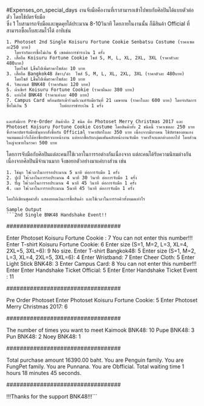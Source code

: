 #Expenses_on_special_days
    งานจับมือคืองานที่เราสามารถเข้าไปพบกับศิลปินได้แบบตัวต่อตัว โดยใช้บัตรจับมือ        
ซึ่ง 1 ใบสามารถจับมือและพูดคุยได้ประมาณ 8-10วินาที โดยภายในงานนั้น ก็มีสินค้า Official ที่ สามารถซื้อเก็บสะสมไว้ได้ อาทิเช่น

    1. Photoset 2nd Single Koisuru Fortune Cookie Senbatsu Costume (ราคาเซตละ250 บาท) 
       โดยจำกัดการซื้อไม่เกิน 6 เซตต่อการชำระเงิน 1 ครั้ง 
    2. เสื้อยืด Koisuru Fortune Cookie ไซส์ S, M, L, XL, 2XL, 3XL (ราคาตัวละ 480บาท) 
       โดยไซส์ Lขึ้นไปเพิ่มราคาไซส์ละ 10 บาท 
    3. เสื้อยืด Bangkok48 สีขาว/ดำ  ไซส์ S, M, L, XL, 2XL, 3XL (ราคาตัวละ 480บาท) 
       โดยไซส์ Lขึ้นไปเพิ่มราคาไซส์ละ 10 บาท 
    4. ริสแบนด์ BNK48 (ราคาอันละ 120 บาท) 
    5. ผ้าเชียร์ Koisuru Fortune Cookie (ราคาผืนละ 380 บาท) 
    6. แท่งไฟ BNK48 (ราคาแท่งละ 400 บาท)
    7. Campus Card พร้อมบัตรเข้าร่วมอีเวนท์จับมือวันที่ 21 เมษายน (ราคาใบละ 600 บาท) โดยจำกัดการซื้อไม่เกิน 5            ใบต่อการชำระเงิน 1 ครั้ง

    
    และยังมีการ Pre-Order สินค้าอีก 2 ชนิด คือ Photoset Merry Christmas 2017 และ Photoset Koisuru Fortune Cookie Costume โดยสินค้าทั้ง 2 ชนิดนี้ ราคาเซตละ 250 บาท  ซึ่งราคาบัตรจับมือนั้นหากสั่งซื้อกับ Official ราคาบัตรใบละ 350 บาท เนื่องจากมีบางคน ใช้บัตรของตนเองจนหมดแล้วจึงได้หาซื้อบัตรจากหน้างาน แต่หากซื้อกับกลุ่มแฟนคลับหน้างานจับมือ ราคาก็จะแตกต่างออกไป โดยส่วนใหญ่จะขายในราคา 500 บาท   
 
 
โดยการจับมือกับศิลปินแต่ละคนก็ใช้เวลาในการรอต่างกันเนื่องจาก แต่ละคนได้รับความนิยมต่างกัน เนื่องจากศิลปินมีจำนวนมาก จึงขอยกตัวอย่างมาแค่บางส่วน เช่น
 
    1. ไข่มุก ใชเ้วลาในการรอประมาณ 5 นาที ต่อการจับมือ 1 ครั้ง 
    2. ปูเป้ ใชเ้วลาในการรอประมาณ 4 นาที 30 วินาที ต่อการจับมือ 1 ครั้ง 
    3. ปัญ ใชเ้วลาในการรอประมาณ 4 นาที 45 วินาที ต่อการจับมือ 1 ครั้ง 
    4. เนย ใชเ้วลาในการรอประมาณ 5นาที 45 วินาที ต่อการจับมือ 1 ครั้ง 
    
    โดยให้เขียนชุดคำสั่ง แสดงยอดเงินการซื้อสินค้า และใช้เวลาในการรอคิวทั้งหมดเท่าไร 

    Sample Output
    ```2nd Single BNK48 Handshake Event!!

##################################

Enter Photoset Koisuru Fortune Cookie : 7
You can not enter this number!!!
Enter T-shirt Koisuru Fortune Cookie: 6
Enter size (S=1, M=2, L=3, XL=4, 2XL=5, 3XL=6): 9
No size.
Enter T-shirt Bangkok48: 5
Enter size (S=1, M=2, L=3, XL=4, 2XL=5, 3XL=6): 4
Enter Wristband: 7
Enter Cheer Cloth: 5
Enter Light Stick BNK48: 3
Enter Campus Card: 8
You can not enter this number!!!
Enter Enter Handshake Ticket Official: 5
Enter Enter Handshake Ticket Event : 11

##################################

Pre Order Photoset
Enter Photoset Koisuru Fortune Cookie: 5
Enter Photoset Merry Christmas 2017: 6

##################################

The number of times you want to meet
Kaimook BNK48: 10
Pupe BNK48: 3
Pun BNK48: 2
Noey BNK48: 1

##################################

Total purchase amount 16390.00 baht.
You are Penguin family.
You are FungPet family.
You are Punnana.
You are Obfficial.
Total waiting time 1 hours 18 minutes 45 seconds.

##################################

!!!Thanks for the support BNK48!!!```
